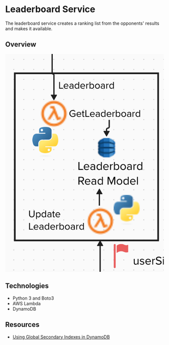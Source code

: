 # Leaderboard Service

The leaderboard service creates a ranking list from the opponents' results and makes it available.

## Overview

![Overview leaderboard service](overview.png)

## Technologies
* Python 3 and Boto3
* AWS Lambda
* DynamoDB

## Resources
* [Using Global Secondary Indexes in DynamoDB](https://docs.aws.amazon.com/amazondynamodb/latest/developerguide/GSI.html)